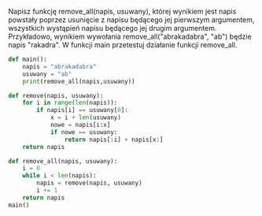 Napisz funkcję remove_all(napis, usuwany), której wynikiem jest napis powstały poprzez usunięcie z napisu będącego jej
pierwszym argumentem, wszystkich wystąpień napisu będącego jej drugim argumentem. Przykładowo, wynikiem wywołania
remove_all("abrakadabra", "ab") będzie napis "rakadra". W funkcji main przetestuj działanie funkcji remove_all.
```python
def main():
    napis = "abrakadabra"
    usuwany = "ab"
    print(remove_all(napis,usuwany))

def remove(napis, usuwany):
    for i in range(len(napis)):
        if napis[i] == usuwany[0]:
            x = i + len(usuwany)
            nowe = napis[i:x]
            if nowe == usuwany:
                return napis[:i] + napis[x:]
    return napis

def remove_all(napis, usuwany):
    i = 0
    while i < len(napis):
        napis = remove(napis, usuwany)
        i += 1
    return napis
main()
```
